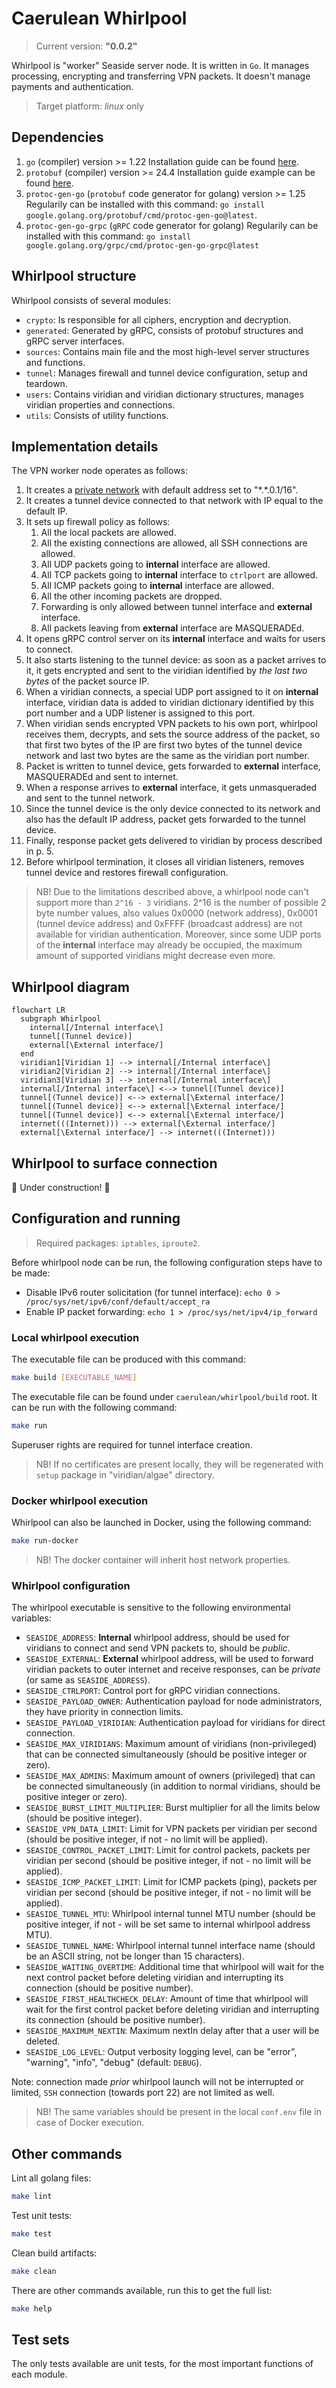 # Caerulean Whirlpool

> Current version: **"0.0.2"**

Whirlpool is "worker" Seaside server node.
It is written in `Go`.
It manages processing, encrypting and transferring VPN packets.
It doesn't manage payments and authentication.

> Target platform: _linux_ only

## Dependencies

1. `go` (compiler) version >= 1.22
  Installation guide can be found [here](https://go.dev/doc/install).
2. `protobuf` (compiler) version >= 24.4
  Installation guide example can be found [here](https://grpc.io/docs/protoc-installation/#install-pre-compiled-binaries-any-os).
3. `protoc-gen-go` (`protobuf` code generator for golang) version >= 1.25
  Regularily can be installed with this command: `go install google.golang.org/protobuf/cmd/protoc-gen-go@latest`.
4. `protoc-gen-go-grpc` (`gRPC` code generator for golang)
  Regularily can be installed with this command: `go install google.golang.org/grpc/cmd/protoc-gen-go-grpc@latest`

## Whirlpool structure

Whirlpool consists of several modules:

- `crypto`: Is responsible for all ciphers, encryption and decryption.
- `generated`: Generated by gRPC, consists of protobuf structures and gRPC server interfaces.
- `sources`: Contains main file and the most high-level server structures and functions.
- `tunnel`: Manages firewall and tunnel device configuration, setup and teardown.
- `users`: Contains viridian and viridian dictionary structures, manages viridian properties and connections.
- `utils`: Consists of utility functions.

## Implementation details

The VPN worker node operates as follows:

1. It creates a [private network](https://en.wikipedia.org/wiki/Private_network) with default address set to "\*.\*.0.1/16".
2. It creates a tunnel device connected to that network with IP equal to the default IP.
3. It sets up firewall policy as follows:
   1. All the local packets are allowed.
   2. All the existing connections are allowed, all SSH connections are allowed.
   3. All UDP packets going to **internal** interface are allowed.
   4. All TCP packets going to **internal** interface to `ctrlport` are allowed.
   5. All ICMP packets going to **internal** interface are allowed.
   6. All the other incoming packets are dropped.
   7. Forwarding is only allowed between tunnel interface and **external** interface.
   8. All packets leaving from **external** interface are MASQUERADEd.
4. It opens gRPC control server on its **internal** interface and waits for users to connect.
5. It also starts listening to the tunnel device: as soon as a packet arrives to it, it gets encrypted and sent to the viridian identified by _the last two bytes_ of the packet source IP.
6. When a viridian connects, a special UDP port assigned to it on **internal** interface, viridian data is added to viridian dictionary identified by this port number and a UDP listener is assigned to this port.
7. When viridian sends encrypted VPN packets to his own port, whirlpool receives them, decrypts, and sets the source address of the packet, so that first two bytes of the IP are first two bytes of the tunnel device network and last two bytes are the same as the viridian port number.
8. Packet is written to tunnel device, gets forwarded to **external** interface, MASQUERADEd and sent to internet.
9. When a response arrives to **external** interface, it gets unmasqueraded and sent to the tunnel network.
10. Since the tunnel device is the only device connected to its network and also has the default IP address, packet gets forwarded to the tunnel device.
11. Finally, response packet gets delivered to viridian by process described in p. 5.
12. Before whirlpool termination, it closes all viridian listeners, removes tunnel device and restores firewall configuration.

> NB! Due to the limitations described above, a whirlpool node can't support more than `2^16 - 3` viridians.
> 2^16 is the number of possible 2 byte number values, also values 0x0000 (network address), 0x0001 (tunnel device address) and 0xFFFF (broadcast address) are not available for viridian authentication.
> Moreover, since some UDP ports of the **internal** interface may already be occupied, the maximum amount of supported viridians might decrease even more.

## Whirlpool diagram

```mermaid
flowchart LR
  subgraph Whirlpool
    internal[/Internal interface\]
    tunnel[(Tunnel device)]
    external[\External interface/]
  end
  viridian1[Viridian 1] --> internal[/Internal interface\]
  viridian2[Viridian 2] --> internal[/Internal interface\]
  viridian3[Viridian 3] --> internal[/Internal interface\]
  internal[/Internal interface\] <--> tunnel[(Tunnel device)]
  tunnel[(Tunnel device)] <--> external[\External interface/]
  tunnel[(Tunnel device)] <--> external[\External interface/]
  tunnel[(Tunnel device)] <--> external[\External interface/]
  internet(((Internet))) --> external[\External interface/]
  external[\External interface/] --> internet(((Internet)))
```

## Whirlpool to surface connection

🚧 Under construction! 🚧

## Configuration and running

> Required packages: `iptables`, `iproute2`.

Before whirlpool node can be run, the following configuration steps have to be made:

- Disable IPv6 router solicitation (for tunnel interface):
  `echo 0 > /proc/sys/net/ipv6/conf/default/accept_ra`
- Enable IP packet forwarding:
  `echo 1 > /proc/sys/net/ipv4/ip_forward`

### Local whirlpool execution

The executable file can be produced with this command:

```bash
make build [EXECUTABLE_NAME]
```

The executable file can be found under `caerulean/whirlpool/build` root.
It can be run with the following command:

```bash
make run
```

Superuser rights are required for tunnel interface creation.

> NB! If no certificates are present locally, they will be regenerated with `setup` package in "viridian/algae" directory.

### Docker whirlpool execution

Whirlpool can also be launched in Docker, using the following command:

```bash
make run-docker
```

> NB! The docker container will inherit host network properties.

### Whirlpool configuration

The whirlpool executable is sensitive to the following environmental variables:

- `SEASIDE_ADDRESS`: **Internal** whirlpool address, should be used for viridians to connect and send VPN packets to, should be _public_.
- `SEASIDE_EXTERNAL`: **External** whirlpool address, will be used to forward viridian packets to outer internet and receive responses, can be _private_ (or same as `SEASIDE_ADDRESS`).
- `SEASIDE_CTRLPORT`: Control port for gRPC viridian connections.
- `SEASIDE_PAYLOAD_OWNER`: Authentication payload for node administrators, they have priority in connection limits.
- `SEASIDE_PAYLOAD_VIRIDIAN`: Authentication payload for viridians for direct connection.
- `SEASIDE_MAX_VIRIDIANS`: Maximum amount of viridians (non-privileged) that can be connected simultaneously (should be positive integer or zero).
- `SEASIDE_MAX_ADMINS`: Maximum amount of owners (privileged) that can be connected simultaneously (in addition to normal viridians, should be positive integer or zero).
- `SEASIDE_BURST_LIMIT_MULTIPLIER`: Burst multiplier for all the limits below (should be positive integer).
- `SEASIDE_VPN_DATA_LIMIT`: Limit for VPN packets per viridian per second (should be positive integer, if not - no limit will be applied).
- `SEASIDE_CONTROL_PACKET_LIMIT`: Limit for control packets, packets per viridian per second (should be positive integer, if not - no limit will be applied).
- `SEASIDE_ICMP_PACKET_LIMIT`: Limit for ICMP packets (ping), packets per viridian per second (should be positive integer, if not - no limit will be applied).
- `SEASIDE_TUNNEL_MTU`: Whirlpool internal tunnel MTU number (should be positive integer, if not - will be set same to internal whirlpool address MTU).
- `SEASIDE_TUNNEL_NAME`: Whirlpool internal tunnel interface name (should be an ASCII string, not be longer than 15 characters).
- `SEASIDE_WAITING_OVERTIME`: Additional time that whirlpool will wait for the next control packet before deleting viridian and interrupting its connection (should be positive number).
- `SEASIDE_FIRST_HEALTHCHECK_DELAY`: Amount of time that whirlpool will wait for the first control packet before deleting viridian and interrupting its connection (should be positive number).
- `SEASIDE_MAXIMUM_NEXTIN`: Maximum nextIn delay after that a user will be deleted.
- `SEASIDE_LOG_LEVEL`:  Output verbosity logging level, can be "error", "warning", "info", "debug" (default: `DEBUG`).

Note: connection made _prior_ whirlpool launch will not be interrupted or limited, `SSH` connection (towards port 22) are not limited as well.

> NB! The same variables should be present in the local `conf.env` file in case of Docker execution.

## Other commands

Lint all golang files:

```bash
make lint
```

Test unit tests:

```bash
make test
```

Clean build artifacts:

```bash
make clean
```

There are other commands available, run this to get the full list:

```bash
make help
```

## Test sets

The only tests available are unit tests, for the most important functions of each module.
